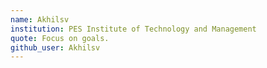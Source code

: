 ```yaml
---
name: Akhilsv
institution: PES Institute of Technology and Management
quote: Focus on goals.
github_user: Akhilsv
---
```

